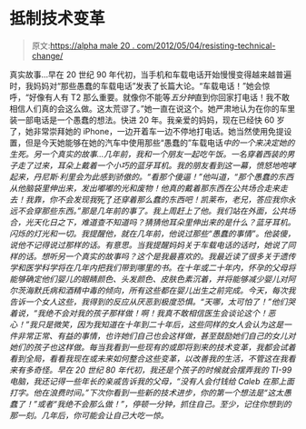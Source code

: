 # 抵制技术变革

> 原文:[https://alpha male 20 . com/2012/05/04/resisting-technical-change/](https://alphamale20.com/2012/05/04/resisting-technological-change/)

真实故事...早在 20 世纪 90 年代初，当手机和车载电话开始慢慢变得越来越普遍时，我妈妈对“那些愚蠢的车载电话”发表了长篇大论。“车载电话！”她会惊呼，“好像有人有 T2 那么重要。就像你不能等*五分钟*直到你回家打电话！我不敢相信人们真的会这么做。这太荒谬了。”她一直在说这个。她严肃地认为在你的车里装一部电话是一个愚蠢的想法。快进 20 年。我亲爱的妈妈，现在已经快 60 岁了，她非常崇拜她的 iPhone，一边开着车一边不停地打电话。她当然使用免提设置，但是今天她能够在她的汽车中使用那些“愚蠢的”车载电话*中的一个来决定她的生死。另一个真实的故事...几年前，我和一个朋友一起吃午饭。一名穿着西装的男子走了过来，耳朵上戴着一个小巧的蓝牙耳机。我的朋友看到这一幕，愤怒地咆哮起来，丹尼斯·利里会为此感到骄傲的。“看那个傻逼！”他叫道，“那个愚蠢的东西从他脑袋里伸出来，发出嘟嘟的光和废物！他真的戴着那东西在公共场合走来走去！我靠，你不会发现我*死了*还穿着那么蠢的东西吧！凯莱布，老兄，答应我你永远不会穿那些东西。”那是几年前的事了。我上周赶上了他。我们站在外面，公共场合，光天化日之下，难道查不知道吗？猜猜他耳朵里伸出来的是什么？蓝牙耳机。闪烁的灯光和一切。我提醒他，就在几年前，他说过那些“愚蠢的事情”。他装傻，说他不记得说过那样的话。有意思。当我提醒妈妈关于车载电话的话时，她说了同样的话。想听另一个真实的故事吗？这个是我最喜欢的。我最近读了很多关于遗传学和医学科学将在几年内把我们带到哪里的书。在十年或二十年内，怀孕的父母将能够确定他们婴儿的眼睛颜色、头发颜色、皮肤色素沉着，并将能够减少婴儿对阿尔茨海默氏病和酒精中毒的倾向，所有这些都在婴儿出生之前完成。今天，每次我告诉一个女人这些，我得到的反应从厌恶到极度恐惧。“天哪，太可怕了！”他们哭着说，“我绝不会对我的孩子那样做！啊！我真不敢相信医生会谈论这个！恶心！”我只是微笑，因为我知道在十年到二十年后，这些同样的女人会认为这是一件非常正常、有益的事情，也许她们自己也会这样做，甚至鼓励她们自己的女儿对她们的孩子也这样做。每当我看到一些现有的或即将到来的技术变革，我都会试着看到全局，看看我现在或未来如何整合这些变革，以改善我的生活，*不管这在我看来有多奇怪*。早在 20 世纪 80 年代初，我还是个孩子的时候就会摆弄我的 TI-99 电脑，我还记得一些年长的亲戚告诉我的父母，“没有人会付钱给 Caleb 在那上面打字。他在浪费时间。”下次你看到一些新的技术进步，你的第一个想法是“这太愚蠢了！”或者“我绝不会那么做！”，停顿一分钟，抓住自己。至少，记住你想到的那一刻。几年后，你可能会让自己大吃一惊。*